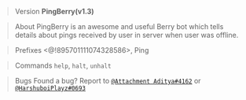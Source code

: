 > Version
**PingBerry(v1.3)**

> About
PingBerry is an awesome and useful Berry bot which tells details about pings received by user in server when user was offline.

> Prefixes
<@!895701111074328586>, Ping

> Commands
`help`, `halt`, `unhalt`

> Bugs
Found a bug? Report to [`@Attachment Aditya#4162`](https://discordapp.com/users/781701773713997824) or [`@HarshuboiPlayz#0693`](https://discordapp.com/users/838650497828651040)

